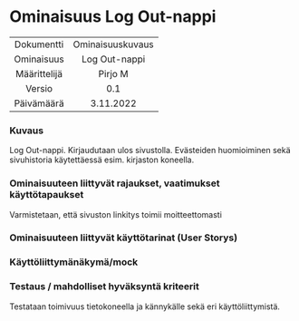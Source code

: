 # Ominaisuus Log Out-nappi

| | |
|:-:|:-:|
| Dokumentti | Ominaisuuskuvaus |
| Ominaisuus | Log Out-nappi | 
| Määrittelijä | Pirjo M | 
| Versio | 0.1 |
| Päivämäärä | 3.11.2022 |

### Kuvaus

Log Out-nappi.  Kirjaudutaan ulos sivustolla. Evästeiden huomioiminen sekä sivuhistoria käytettäessä esim. kirjaston koneella.

### Ominaisuuteen liittyvät rajaukset, vaatimukset käyttötapaukset

Varmistetaan, että sivuston linkitys toimii moitteettomasti


### Ominaisuuteen liittyvät käyttötarinat (User Storys)


### Käyttöliittymänäkymä/mock 


### Testaus / mahdolliset hyväksyntä kriteerit 

Testataan toimivuus tietokoneella ja kännykälle sekä eri käyttöliittymistä.





